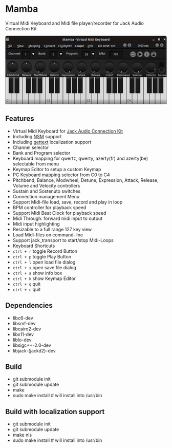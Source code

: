 # Mamba
Virtual Midi Keyboard and Midi file player/recorder for Jack Audio Connection Kit

![Mamba](https://github.com/brummer10/Mamba/raw/master/Mamba.png)


## Features

- Virtual Midi Keyboard for [Jack Audio Connection Kit](https://jackaudio.org/)
- Including [NSM](https://linuxaudio.github.io/new-session-manager/) support
- Including [gettext](https://www.gnu.org/software/gettext/) localization support
- Channel selector
- Bank and Program selector
- Keyboard mapping for qwertz, qwerty, azerty(fr) and azerty(be) selectable from menu
- Keymap Editor to setup a custom Keymap
- PC Keyboard mapping selector from C0 to C4
- Pitchbend, Balance, Modwheel, Detune, Expression, Attack, Release, Volume and Velocity controllers
- Sustain and Sostenuto switches
- Connection management Menu
- Support Midi-file load, save, record and play in loop
- BPM controller for playback speed
- Support Midi Beat Clock for playback speed
- Midi Through: forward midi input to output
- Midi input highlighting
- Resizable to a full range 127 key view
- Load Midi-files on command-line
- Support jack_transport to start/stop Midi-Loops
- Keyboard Shortcuts
- `ctrl + r` toggle Record Button
- `ctrl + p` toggle Play Button
- `ctrl + l` open load file dialog
- `ctrl + s` open save file dialog
- `ctrl + a` show info box
- `ctrl + k` show Keymap Editor
- `ctrl + q` quit
- `ctrl + c` quit

## Dependencies

- libc6-dev
- libsmf-dev
- libcairo2-dev
- libx11-dev
- liblo-dev
- libsigc++-2.0-dev
- libjack-(jackd2)-dev

## Build

- git submodule init
- git submodule update
- make
- sudo make install # will install into /usr/bin

## Build with localization support

- git submodule init
- git submodule update
- make nls
- sudo make install # will install into /usr/bin

